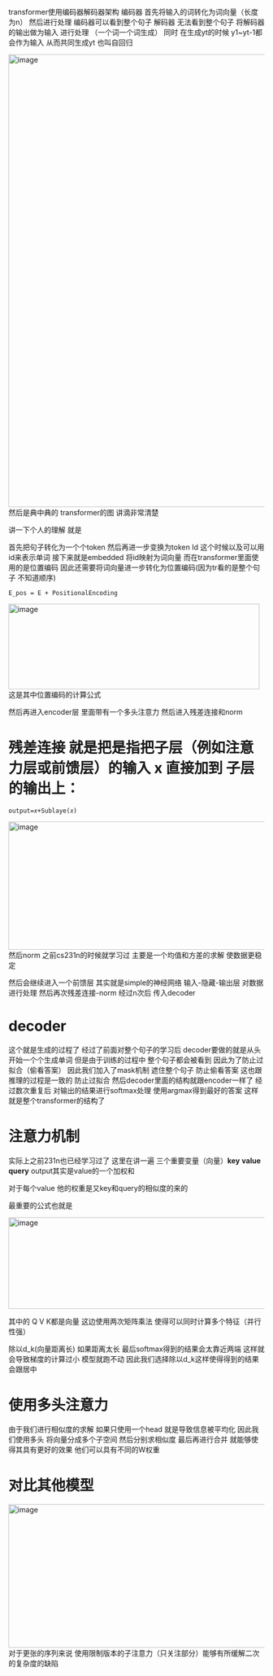 transformer使用编码器解码器架构
编码器 首先将输入的词转化为词向量（长度为n） 然后进行处理 编码器可以看到整个句子
解码器 无法看到整个句子 将解码器的输出做为输入 进行处理 （一个词一个词生成） 同时 在生成yt的时候 y1~yt-1都会作为输入 从而共同生成yt 也叫自回归

<img width="1065" height="890" alt="image" src="https://github.com/user-attachments/assets/8fe29afd-64c8-415f-860c-dab30408795e" />
然后是典中典的 transformer的图 讲滴非常清楚

讲一下个人的理解 就是

首先把句子转化为一个个token 然后再进一步变换为token Id 这个时候以及可以用id来表示单词 接下来就是embedded 将id映射为词向量 而在transformer里面使用的是位置编码 因此还需要将词向量进一步转化为位置编码(因为tr看的是整个句子 不知道顺序)
```
E_pos = E + PositionalEncoding
```


<img width="494" height="168" alt="image" src="https://github.com/user-attachments/assets/5c167a6f-5873-4b34-b9a6-42addaf61364" />
这是其中位置编码的计算公式

然后再进入encoder层 里面带有一个多头注意力 然后进入残差连接和norm

# 残差连接 就是把是指把子层（例如注意力层或前馈层）的输入 x 直接加到 子层的输出上：
```
output=𝑥+Sublaye(𝑥)
```

<img width="1013" height="252" alt="image" src="https://github.com/user-attachments/assets/6889c4e8-0bbd-4f61-a650-9ab6e26d3e72" />
然后norm  之前cs231n的时候就学习过 主要是一个均值和方差的求解  使数据更稳定

然后会继续进入一个前馈层 其实就是simple的神经网络 输入-隐藏-输出层 对数据进行处理 然后再次残差连接-norm 经过n次后 传入decoder
# decoder
这个就是生成的过程了 经过了前面对整个句子的学习后 decoder要做的就是从头开始一个个生成单词 但是由于训练的过程中 整个句子都会被看到 因此为了防止过拟合（偷看答案） 因此我们加入了mask机制 遮住整个句子 防止偷看答案 这也跟推理的过程是一致的 防止过拟合 然后decoder里面的结构就跟encoder一样了 经过数次重复后 对输出的结果进行softmax处理 使用argmax得到最好的答案 这样就是整个transformer的结构了

# 注意力机制
实际上之前231n也已经学习过了 这里在讲一遍
三个重要变量（向量）**key** **value** **query** output其实是value的一个加权和

对于每个value  他的权重是又key和query的相似度的来的

最重要的公式也就是

<img width="812" height="180" alt="image" src="https://github.com/user-attachments/assets/a4604db5-ed3e-4388-8818-0ba8a7d1a050" />

其中的 Q V K都是向量 这边使用两次矩阵乘法 使得可以同时计算多个特征（并行性强）

除以d_k(向量距离长) 如果距离太长 最后softmax得到的结果会太靠近两端 这样就会导致梯度的计算过小 模型就跑不动 因此我们选择除以d_k这样使得得到的结果会跟居中

# 使用多头注意力
由于我们进行相似度的求解 如果只使用一个head 就是导致信息被平均化 因此我们使用多头 将向量分成多个子空间 然后分别求相似度 最后再进行合并 就能够使得其具有更好的效果 他们可以具有不同的W权重

# 对比其他模型
<img width="1406" height="282" alt="image" src="https://github.com/user-attachments/assets/a594970f-87bf-4d90-9297-8b5335886d80" />
对于更张的序列来说 使用限制版本的子注意力（只关注部分）能够有所缓解二次的复杂度的缺陷
